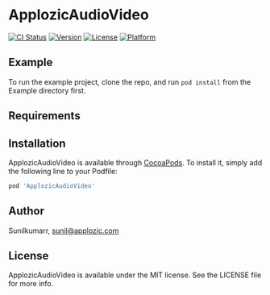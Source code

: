 # ApplozicAudioVideo

[![CI Status](https://img.shields.io/travis/Sunilkumarr/ApplozicAudioVideo.svg?style=flat)](https://travis-ci.org/Sunilkumarr/ApplozicAudioVideo)
[![Version](https://img.shields.io/cocoapods/v/ApplozicAudioVideo.svg?style=flat)](https://cocoapods.org/pods/ApplozicAudioVideo)
[![License](https://img.shields.io/cocoapods/l/ApplozicAudioVideo.svg?style=flat)](https://cocoapods.org/pods/ApplozicAudioVideo)
[![Platform](https://img.shields.io/cocoapods/p/ApplozicAudioVideo.svg?style=flat)](https://cocoapods.org/pods/ApplozicAudioVideo)

## Example

To run the example project, clone the repo, and run `pod install` from the Example directory first.

## Requirements

## Installation

ApplozicAudioVideo is available through [CocoaPods](https://cocoapods.org). To install
it, simply add the following line to your Podfile:

```ruby
pod 'ApplozicAudioVideo'
```

## Author

Sunilkumarr, sunil@applozic.com

## License

ApplozicAudioVideo is available under the MIT license. See the LICENSE file for more info.

